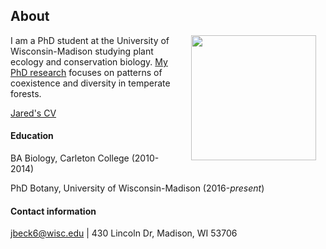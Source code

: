 ## About

<img style="padding: 0 15px; float: right;" src="https://jaredjbeck.github.io/images/IMG_1145.png"  align="right" width="200">

I am a PhD student at the University of Wisconsin-Madison studying plant ecology and conservation biology. [My PhD research](/coexistence.md) focuses on patterns of coexistence and diversity in temperate forests.

[Jared's CV](/content/BECK_CV_20Jan2020.pdf)

#### Education
BA Biology, Carleton College (2010-2014)

PhD Botany, University of Wisconsin-Madison (2016-*present*)

#### Contact information
jbeck6@wisc.edu | 430 Lincoln Dr, Madison, WI 53706
